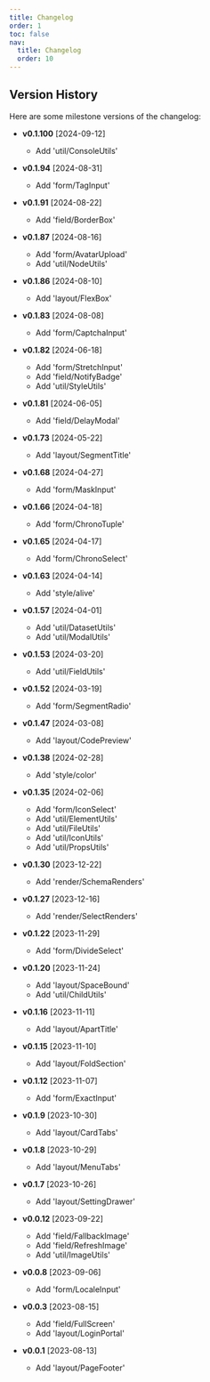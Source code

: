 ```yaml
---
title: Changelog
order: 1
toc: false
nav:
  title: Changelog
  order: 10
---
```


## Version History

Here are some milestone versions of the changelog:

  - **v0.1.100** [2024-09-12]
    - Add 'util/ConsoleUtils'

  - **v0.1.94** [2024-08-31]
    - Add 'form/TagInput'

  - **v0.1.91** [2024-08-22]
    - Add 'field/BorderBox'

  - **v0.1.87** [2024-08-16]
    - Add 'form/AvatarUpload'
    - Add 'util/NodeUtils'

  - **v0.1.86** [2024-08-10]
    - Add 'layout/FlexBox'

  - **v0.1.83** [2024-08-08]
    - Add 'form/CaptchaInput'

  - **v0.1.82** [2024-06-18]
    - Add 'form/StretchInput'
    - Add 'field/NotifyBadge'
    - Add 'util/StyleUtils'

  - **v0.1.81** [2024-06-05]
    - Add 'field/DelayModal'

  - **v0.1.73** [2024-05-22]
    - Add 'layout/SegmentTitle'

  - **v0.1.68** [2024-04-27]
    - Add 'form/MaskInput'

  - **v0.1.66** [2024-04-18]
    - Add 'form/ChronoTuple'

  - **v0.1.65** [2024-04-17]
    - Add 'form/ChronoSelect'

  - **v0.1.63** [2024-04-14]
    - Add 'style/alive'

  - **v0.1.57** [2024-04-01]
    - Add 'util/DatasetUtils'
    - Add 'util/ModalUtils'

  - **v0.1.53** [2024-03-20]
    - Add 'util/FieldUtils'

  - **v0.1.52** [2024-03-19]
    - Add 'form/SegmentRadio'

  - **v0.1.47** [2024-03-08]
    - Add 'layout/CodePreview'

  - **v0.1.38** [2024-02-28]
    - Add 'style/color'

  - **v0.1.35** [2024-02-06]
    - Add 'form/IconSelect'
    - Add 'util/ElementUtils'
    - Add 'util/FileUtils'
    - Add 'util/IconUtils'
    - Add 'util/PropsUtils'

  - **v0.1.30** [2023-12-22]
    - Add 'render/SchemaRenders'

  - **v0.1.27** [2023-12-16]
    - Add 'render/SelectRenders'

  - **v0.1.22** [2023-11-29]
    - Add 'form/DivideSelect'

  - **v0.1.20** [2023-11-24]
    - Add 'layout/SpaceBound'
    - Add 'util/ChildUtils'

  - **v0.1.16** [2023-11-11]
    - Add 'layout/ApartTitle'

  - **v0.1.15** [2023-11-10]
    - Add 'layout/FoldSection'

  - **v0.1.12** [2023-11-07]
    - Add 'form/ExactInput'

  - **v0.1.9** [2023-10-30]
    - Add 'layout/CardTabs'

  - **v0.1.8** [2023-10-29]
    - Add 'layout/MenuTabs'

  - **v0.1.7** [2023-10-26]
    - Add 'layout/SettingDrawer'

  - **v0.0.12** [2023-09-22]
    - Add 'field/FallbackImage'
    - Add 'field/RefreshImage'
    - Add 'util/ImageUtils'

  - **v0.0.8** [2023-09-06]
    - Add 'form/LocaleInput'

  - **v0.0.3** [2023-08-15]
    - Add 'field/FullScreen'
    - Add 'layout/LoginPortal'

  - **v0.0.1** [2023-08-13]
    - Add 'layout/PageFooter'
